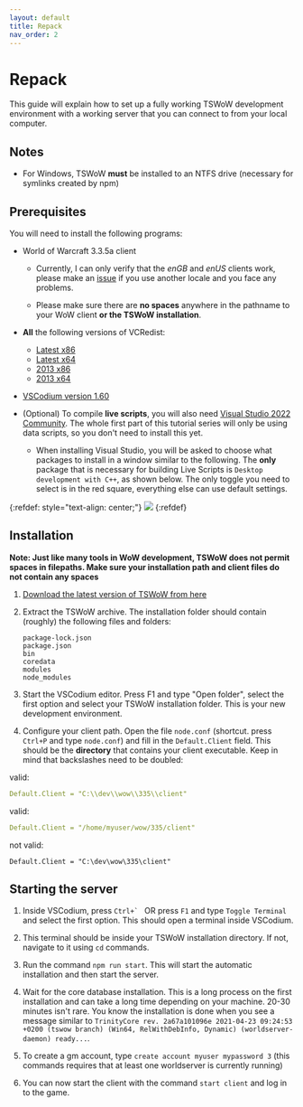 ```yaml
---
layout: default
title: Repack
nav_order: 2
---
```


# Repack

This guide will explain how to set up a fully working TSWoW development environment with a working server that you can connect to from your local computer.

## Notes

- For Windows, TSWoW **must** be installed to an NTFS drive (necessary for symlinks created by npm)

## Prerequisites

You will need to install the following programs:

- World of Warcraft 3.3.5a client

    - Currently, I can only verify that the _enGB_ and _enUS_ clients work, please make an [issue](https://github.com/tswow/tswow/issues) if you use another locale and you face any problems.

    - Please make sure there are **no spaces** anywhere in the pathname to your WoW client **or the TSWoW installation**.

- **All** the following versions of VCRedist:
    - [Latest x86](https://aka.ms/vs/16/release/vc_redist.x86.exe)
    - [Latest x64](https://aka.ms/vs/16/release/vc_redist.x64.exe)
    - [2013 x86](https://download.microsoft.com/download/2/E/6/2E61CFA4-993B-4DD4-91DA-3737CD5CD6E3/vcredist_x86.exe)
    - [2013 x64](https://download.microsoft.com/download/2/E/6/2E61CFA4-993B-4DD4-91DA-3737CD5CD6E3/vcredist_x64.exe)

- [VSCodium version 1.60](https://github.com/VSCodium/vscodium/releases/download/1.55.2/VSCodiumSetup-x64-1.55.2.exe)

- (Optional) To compile **live scripts**, you will also need [Visual Studio 2022 Community](https://visualstudio.microsoft.com/downloads/). The whole first part of this tutorial series will only be using data scripts, so you don't need to install this yet.

    - <span>When installing Visual Studio, you will be asked to choose what packages to install in a window similar to the following. The **only** package that is necessary for building Live Scripts is `Desktop development with C++`, as shown below. The only toggle you need to select is in the red square, everything else can use default settings.</span>

{:refdef: style="text-align: center;"}
![](../vs-installer.png)
{:refdef}

## Installation

**Note: Just like many tools in WoW development, TSWoW does not permit spaces in filepaths. Make sure your installation path and client files do not contain any spaces**

1. [Download the latest version of TSWoW from here](https://github.com/tswow/tswow/releases/latest)

2. Extract the TSWoW archive. The installation folder should contain (roughly) the following files and folders:

    ```
    package-lock.json
    package.json
    bin
    coredata
    modules
    node_modules
    ```
3. Start the VSCodium editor. Press F1 and type "Open folder", select the first option and select your TSWoW installation folder. This is your new development environment.

4. Configure your client path. Open the file `node.conf` (shortcut. press `Ctrl+P` and type `node.conf`) and fill in the `Default.Client` field. This should be the **directory** that contains your client executable. Keep in mind that backslashes need to be doubled:

valid:
```yaml
Default.Client = "C:\\dev\\wow\\335\\client"
```

valid:
```yaml
Default.Client = "/home/myuser/wow/335/client"
```

not valid:
```
Default.Client = "C:\dev\wow\335\client"
```

## Starting the server

1. Inside VSCodium, press ``Ctrl+` `` OR press `F1` and type `Toggle Terminal` and select the first option. This should open a terminal inside VSCodium.

2. This terminal should be inside your TSWoW installation directory. If not, navigate to it using `cd` commands.

3. Run the command `npm run start`. This will start the automatic installation and then start the server.

4. Wait for the core database installation. This is a long process on the first installation and can take a long time depending on your machine. 20-30 minutes isn't rare. You know the installation is done when you see a message similar to `TrinityCore rev. 2a67a101096e 2021-04-23 09:24:53 +0200 (tswow branch) (Win64, RelWithDebInfo, Dynamic) (worldserver-daemon) ready...`.

5. To create a gm account, type `create account myuser mypassword 3` (this commands requires that at least one worldserver is currently running)

6. You can now start the client with the command `start client` and log in to the game.
